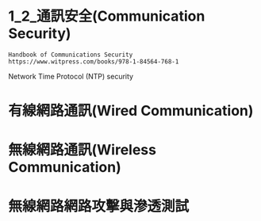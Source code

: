 # 1_2_通訊安全(Communication Security)
```
Handbook of Communications Security
https://www.witpress.com/books/978-1-84564-768-1
```

Network Time Protocol (NTP) security 


# 有線網路通訊(Wired Communication)

# 無線網路通訊(Wireless Communication)

# 無線網路網路攻擊與滲透測試

